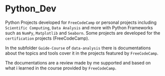 # Python_Dev

Python Projects developed for `FreeCodeCamp` or personal projects including `Scientific Computing`, `Data Analysis` and more with Python Frameworks such as `NumPy`, `Matplotlib` and `Seaborn`.
Some projects are developed for the `certification` projects (FreeCodeCamp).

In the subfolder `Guide-Course` of `data-analysis` there is documentations about the topics and tools cover it in the projects featured by `FreeCodeCamp`.

The documentations are a review made by me supported and based on what i learned in the course provided by `FreeCodeCamp`.
